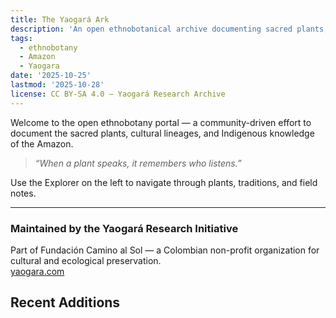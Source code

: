 ```yaml
---
title: The Yaogará Ark
description: 'An open ethnobotanical archive documenting sacred plants, cultural lineages, and Indigenous ecological knowledge of the Amazon.'
tags:
  - ethnobotany
  - Amazon
  - Yaogara
date: '2025-10-25'
lastmod: '2025-10-28'
license: CC BY-SA 4.0 – Yaogará Research Archive
---
```


Welcome to the open ethnobotany portal — a community-driven effort to document the sacred plants, cultural lineages, and Indigenous knowledge of the Amazon.

> *“When a plant speaks, it remembers who listens.”*

Use the Explorer on the left to navigate through plants, traditions, and field notes.

---

### Maintained by the Yaogará Research Initiative
Part of Fundación Camino al Sol — a Colombian non-profit organization for cultural and ecological preservation.  
[yaogara.com](https://yaogara.com)

## Recent Additions
